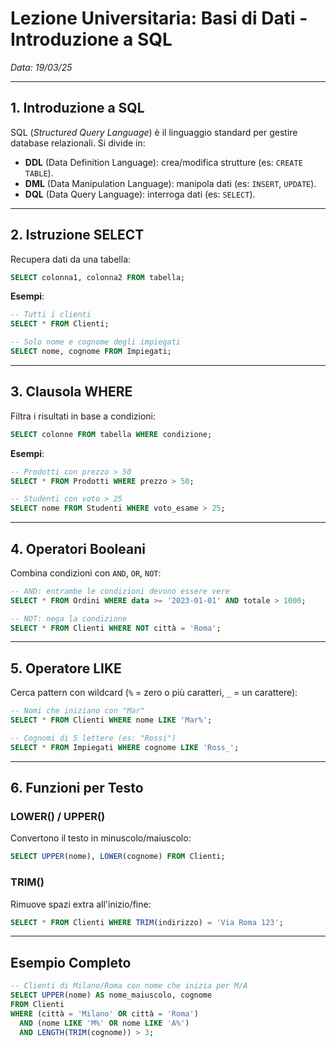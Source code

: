 # Lezione Universitaria: Basi di Dati - Introduzione a SQL  
*Data: 19/03/25*  

---

## 1. Introduzione a SQL  
SQL (*Structured Query Language*) è il linguaggio standard per gestire database relazionali. Si divide in:  
- **DDL** (Data Definition Language): crea/modifica strutture (es: `CREATE TABLE`).  
- **DML** (Data Manipulation Language): manipola dati (es: `INSERT`, `UPDATE`).  
- **DQL** (Data Query Language): interroga dati (es: `SELECT`).  

---

## 2. Istruzione SELECT  
Recupera dati da una tabella:  
```sql
SELECT colonna1, colonna2 FROM tabella;
```  

**Esempi**:  
```sql
-- Tutti i clienti  
SELECT * FROM Clienti;  

-- Solo nome e cognome degli impiegati  
SELECT nome, cognome FROM Impiegati;  
```

---

## 3. Clausola WHERE  
Filtra i risultati in base a condizioni:  
```sql
SELECT colonne FROM tabella WHERE condizione;
```  

**Esempi**:  
```sql
-- Prodotti con prezzo > 50  
SELECT * FROM Prodotti WHERE prezzo > 50;  

-- Studenti con voto > 25  
SELECT nome FROM Studenti WHERE voto_esame > 25;  
```

---

## 4. Operatori Booleani  
Combina condizioni con `AND`, `OR`, `NOT`:  
```sql
-- AND: entrambe le condizioni devono essere vere  
SELECT * FROM Ordini WHERE data >= '2023-01-01' AND totale > 1000;  

-- NOT: nega la condizione  
SELECT * FROM Clienti WHERE NOT città = 'Roma';
```

---

## 5. Operatore LIKE  
Cerca pattern con wildcard (`%` = zero o più caratteri, `_` = un carattere):  
```sql
-- Nomi che iniziano con "Mar"  
SELECT * FROM Clienti WHERE nome LIKE 'Mar%';  

-- Cognomi di 5 lettere (es: "Rossi")  
SELECT * FROM Impiegati WHERE cognome LIKE 'Ross_';
```

---

## 6. Funzioni per Testo  
### LOWER() / UPPER()  
Convertono il testo in minuscolo/maiuscolo:  
```sql
SELECT UPPER(nome), LOWER(cognome) FROM Clienti;  
```  

### TRIM()  
Rimuove spazi extra all'inizio/fine:  
```sql
SELECT * FROM Clienti WHERE TRIM(indirizzo) = 'Via Roma 123';  
```

---

## Esempio Completo  
```sql
-- Clienti di Milano/Roma con nome che inizia per M/A  
SELECT UPPER(nome) AS nome_maiuscolo, cognome  
FROM Clienti  
WHERE (città = 'Milano' OR città = 'Roma')  
  AND (nome LIKE 'M%' OR nome LIKE 'A%')  
  AND LENGTH(TRIM(cognome)) > 3;
```
